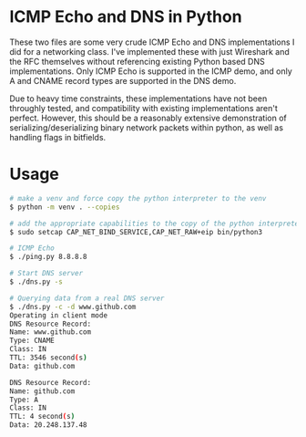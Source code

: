 # ICMP Echo and DNS in Python

These two files are some very crude ICMP Echo and DNS implementations I did for a networking class. I've implemented these with just Wireshark and the RFC themselves without referencing existing Python based DNS implementations. Only ICMP Echo is supported in the ICMP demo, and only A and CNAME record types are supported in the DNS demo.

Due to heavy time constraints, these implementations have not been throughly tested, and compatibility with existing implementations aren't perfect. However, this should be a reasonably extensive demonstration of serializing/deserializing binary network packets within python, as well as handling flags in bitfields.


# Usage

```sh
# make a venv and force copy the python interpreter to the venv
$ python -m venv . --copies

# add the appropriate capabilities to the copy of the python interpreter we have in the venv so it can send/receive raw packets and bind to ports lower than 1024
$ sudo setcap CAP_NET_BIND_SERVICE,CAP_NET_RAW+eip bin/python3

# ICMP Echo
$ ./ping.py 8.8.8.8

# Start DNS server
$ ./dns.py -s 

# Querying data from a real DNS server
$ ./dns.py -c -d www.github.com
Operating in client mode
DNS Resource Record: 
Name: www.github.com 
Type: CNAME 
Class: IN 
TTL: 3546 second(s) 
Data: github.com 

DNS Resource Record: 
Name: github.com 
Type: A 
Class: IN 
TTL: 4 second(s) 
Data: 20.248.137.48 

```